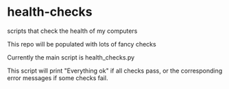 # health-checks
scripts that check the health of my computers

This repo will be populated with lots of fancy checks

Currently the main script is health_checks.py

This script will print "Everything ok" if all checks pass,
or the corresponding error messages if some checks fail.

 
